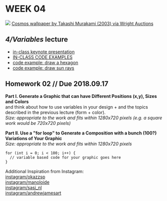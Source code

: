 # WEEK 04 

![](https://www.wright20.com/items/index/2000/130_2_art_design_september_2014_takashi_murakami_cosmos_wallpaper__wright_auction.jpg?t=1456272754)
[Cosmos wallpaper by Takashi Murakami (2003) via Wright Auctions](https://www.wright20.com/auctions/2014/09/art-design/130)


## _4/Variables_ lecture
- [in-class keynote presentation](https://github.com/johnbcarpenter/USC_IML288/blob/master/PDF/20180910_VARIABLES.pdf)
- [IN-CLASS CODE EXAMPLES](https://github.com/johnbcarpenter/USC_IML288/tree/master/CODE/WEEK04)
- [code example: draw a hexagon](https://github.com/johnbcarpenter/USC_IML288/tree/master/CODE/WEEK04/IN_CLASS/drawHexagon)  
- [code example: draw sun rays](https://github.com/johnbcarpenter/USC_IML288/tree/master/CODE/WEEK04/IN_CLASS/drawSunRays)  

## Homework 02 // Due 2018.09.17
**Part I. Generate a Graphic that can have Different Positions (x,y), Sizes and Colors**  
and think about how to use variables in your design + and the topics described in the previous lecture (form + color).  
_Size: appropriate to the work and fits within 1280x720 pixels (e.g. a square work would be 720x720 pixels)_  

**Part II. Use a "for loop" to Generate a Composition with a bunch (100?) Variations of Your Graphic**  
_Size: appropriate to the work and fits within 1280x720 pixels_  

    for (int i = 0; i < 100; i++) {
      // variable based code for your graphic goes here
    }

Additional Inspiration from Instagram:  
[instagram/okazzsp](https://www.instagram.com/p/B18TmcIH0i8/)  
[instagram/manoloide](https://www.instagram.com/p/Bo4r_YqHGnv/?igshid=1nzam444gp38e/)  
[instagram/sasj_nl](https://www.instagram.com/p/Bu-yhS0nN18/?igshid=17rzs1uabpi5z/)  
[instagram/andrewjamesart](https://www.instagram.com/p/BvJwTOjnF2k/?igshid=neylob2pf3kq/)  
